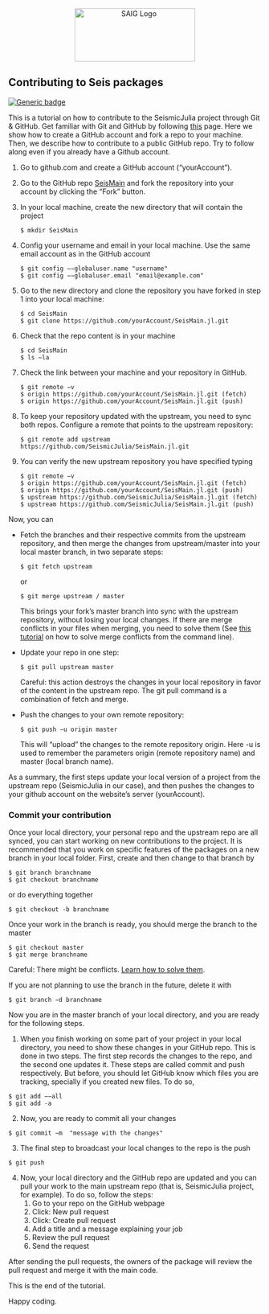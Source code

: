 <a name="logo"/>
<div align="center">
<a href="http://saig.physics.ualberta.ca/" target="_blank">
<img src="https://saig.physics.ualberta.ca/lib/tpl/dokuwiki/images/logo.png" alt="SAIG Logo" width="240" height="106"></img>
</a>
</div>

## Contributing to Seis packages

[![Generic badge](https://img.shields.io/badge/STATUS-WIP-<COLOR>.svg)](https://shields.io/)



This is a tutorial on how to contribute to the SeismicJulia project through Git & GitHub. Get familiar with Git and GitHub by following [this](https://drive.google.com/drive/u/0/folders/1nYoplIPSnvOUKFsexxTLJEUfWLfTTI02) page. Here we show how to create a GitHub account and fork a repo to your machine.  Then, we describe how to contribute to a public GitHub repo. Try to follow along even if you already have a Github account.

1. Go to github.com and create a GitHub account (“yourAccount”).
2. Go to the GitHub repo [SeisMain](https://github.com/SeismicJulia/SeisMain.jl) and fork the repository into your account by clicking the “Fork” button.
3. In your local machine, create the new directory that will contain the project
    ```console
    $ mkdir SeisMain
    ```
4. Config your username and email in your local machine. Use the same email account as in the GitHub account
    
    ```console
    $ git config −−globaluser.name "username"
    $ git config −−globaluser.email "email@example.com"
    ```

5. Go to the new directory and clone the repository you have forked in step 1 into your local machine:
    ```console
    $ cd SeisMain
    $ git clone https://github.com/yourAccount/SeisMain.jl.git
    ```
6. Check that the repo content is in your machine
    ```console
    $ cd SeisMain
    $ ls −la
    ```
7. Check the link between your machine and your repository in GitHub.
    ```console
    $ git remote −v
    $ origin https://github.com/yourAccount/SeisMain.jl.git (fetch)
    $ origin https://github.com/yourAccount/SeisMain.jl.git (push)
    ```

8. To keep your repository updated with the upstream, you need to sync both repos. Configure a remote that points to the upstream repository:
   ```console
   $ git remote add upstream https://github.com/SeismicJulia/SeisMain.jl.git
   ```
9. You can verify the new upstream repository you have specified typing
    ```console
    $ git remote −v
    $ origin https://github.com/yourAccount/SeisMain.jl.git (fetch)
    $ origin https://github.com/yourAccount/SeisMain.jl.git (push)
    $ upstream https://github.com/SeismicJulia/SeisMain.jl.git (fetch)
    $ upstream https://github.com/SeismicJulia/SeisMain.jl.git (push)
    ```

Now, you can
    
 - Fetch the branches and their respective commits from the upstream repository, and then merge the changes from upstream/master into your local master branch, in two separate steps:
    ```console 
    $ git fetch upstream
    ```
    or 
    ```console
    $ git merge upstream / master
    ```
    This brings your fork’s master branch into sync with the upstream repository, without losing your local changes.
If there are merge conflicts in your files when merging, you need to solve them (See [this tutorial](https://help.github.com/articles/resolving-a-merge-conflict-from-the-command-line/) on how to
solve merge conflicts from the command line).
 - Update your repo in one step:
    ```console
    $ git pull upstream master
    ```
    Careful: this action destroys the changes in your local repository in favor of the content in the upstream repo.
The git pull command is a combination of fetch and merge.

- Push the changes to your own remote repository:
    ```console
    $ git push −u origin master
    ```
    This will “upload” the changes to the remote repository origin. Here -u is used to remember the parameters origin (remote repository name) and master (local branch name).

As a summary, the first steps update your local version of a project from the upstream repo (SeismicJulia in our case), and then pushes the changes to your github account on the website’s server (yourAccount).

### Commit your contribution

Once your local directory, your personal repo and the upstream repo are all synced, you can start working on new contributions to the project. It is recommended that you work on specific features of the packages on a new branch in your local folder. First, create and then change to that branch by
```console
$ git branch branchname
$ git checkout branchname
```
or do everything together
```console
$ git checkout -b branchname
```
Once your work in the branch is ready, you should merge the branch to the master
```console
$ git checkout master
$ git merge branchname
```

Careful: There might be conflicts. [Learn how to solve them](https://help.github.com/articles/resolving-a-merge-conflict-from-the-command-line/).

If you are not planning to use the branch in the future, delete it with
```console
$ git branch −d branchname
```
Now you are in the master branch of your local directory, and you are ready for the following steps.

1. When you finish working on some part of your project in your local directory, you need to show these changes in your GitHub repo. This is done in two steps. The first step records the changes to the repo, and the second one
updates it. These steps are called commit and push respectively. But before, you should let GitHub know which files you are tracking, specially if you created new files. To do so,
```console
$ git add −−all
$ git add -a
```
2. Now, you are ready to commit all your changes
```console
$ git commit −m  "message with the changes"
```
3. The final step to broadcast your local changes to the repo is the push
```console
$ git push
```
4. Now, your local directory and the GitHub repo are updated and you can pull your work to the main upstream repo (that is, SeismicJulia project, for example). To do so, follow the steps:
   1. Go to your repo on the GitHub webpage
   2. Click: New pull request
   3. Click: Create pull request
   4. Add a title and a message explaining your job
   5. Review the pull request
   6. Send the request

After sending the pull requests, the owners of the package will review the pull request and merge it with the main code.

This is the end of the tutorial.

Happy coding.